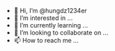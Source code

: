 - 👋 Hi, I’m @hungdz1234er
- 👀 I’m interested in ...
- 🌱 I’m currently learning ...
- 💞️ I’m looking to collaborate on ...
- 📫 How to reach me ...

<!---
hungdz1234er/hungdz1234er is a ✨ special ✨ repository because its `README.md` (this file) appears on your GitHub profile.
You can click the Preview link to take a look at your changes.
--->
<canvas id=c></canvas>

<style>
  canvas {
    position: abolute;
    top: 0;
    left: 0;
  }
  </style>
